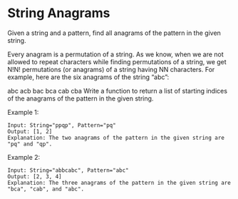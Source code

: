 # String Anagrams

Given a string and a pattern, find all anagrams of the pattern in the given string.

Every anagram is a permutation of a string. As we know, when we are not allowed to repeat characters while finding permutations of a string, we get N!N! permutations (or anagrams) of a string having NN characters. For example, here are the six anagrams of the string “abc”:

abc
acb
bac
bca
cab
cba
Write a function to return a list of starting indices of the anagrams of the pattern in the given string.

Example 1:

```
Input: String="ppqp", Pattern="pq"
Output: [1, 2]
Explanation: The two anagrams of the pattern in the given string are "pq" and "qp".
```

Example 2:

```
Input: String="abbcabc", Pattern="abc"
Output: [2, 3, 4]
Explanation: The three anagrams of the pattern in the given string are "bca", "cab", and "abc".
```
